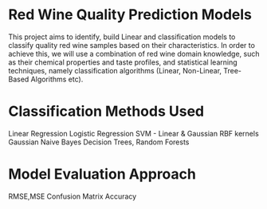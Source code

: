 # Red Wine Quality Prediction Models

This project aims to identify, build Linear and classification models to classify quality red wine samples based on their characteristics. In order to achieve this, we will use a combination of red wine domain knowledge, such as their chemical properties and taste profiles, and statistical learning techniques, namely classification algorithms (Linear, Non-Linear, Tree-Based Algorithms etc).

# Classification Methods Used
Linear Regression
Logistic Regression
SVM - Linear & Gaussian RBF kernels
Gaussian Naive Bayes
Decision Trees, Random Forests

# Model Evaluation Approach
RMSE,MSE
Confusion Matrix
Accuracy
